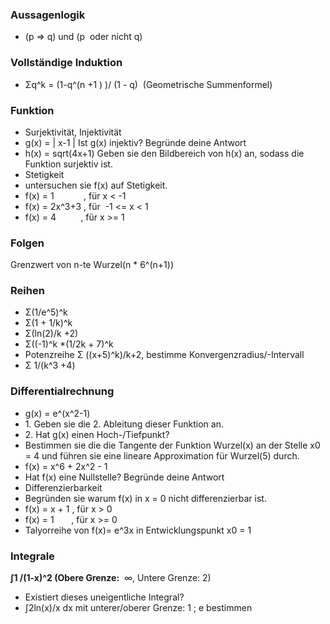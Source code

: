 ### Aussagenlogik

* (p => q) und (p  oder nicht q)

### Vollständige Induktion

* Σq^k = (1-q^(n +1 ) )/ (1 - q)  (Geometrische Summenformel)

### Funktion

* Surjektivität, Injektivität
* g(x) = | x-1 | Ist g(x) injektiv? Begründe deine Antwort
* h(x) = sqrt(4x+1) Geben sie den Bildbereich von h(x) an, sodass die Funktion surjektiv ist.
* Stetigkeit
* untersuchen sie f(x) auf Stetigkeit.
* f(x) = 1            , für x < -1
* f(x) = 2x^3+3 , für  -1 <= x < 1
* f(x) = 4          , für x >= 1

### Folgen

Grenzwert von n-te Wurzel(n \* 6^(n+1))

### Reihen

* Σ(1/e^5)^k
* Σ(1 + 1/k)^k
* Σ(ln(2)/k +2)
* Σ((-1)^k \*(1/2k + 7)^k
* Potenzreihe Σ ((x+5)^k)/k+2, bestimme Konvergenzradius/-Intervall
* Σ 1/(k^3 +4)

### Differentialrechnung

* g(x) = e^(x^2-1)
* 1\. Geben sie die 2. Ableitung dieser Funktion an.
* 2\. Hat g(x) einen Hoch-/Tiefpunkt?
* Bestimmen  sie die die Tangente der Funktion Wurzel(x) an der Stelle x0 = 4 und  führen sie eine lineare Approximation für Wurzel(5) durch.
* f(x) = x^6 + 2x^2 - 1
* Hat f(x) eine Nullstelle? Begründe deine Antwort
* Differenzierbarkeit
* Begründen sie warum f(x) in x = 0 nicht differenzierbar ist.
* f(x) = x + 1 , für x > 0
* f(x) = 1       , für x >= 0
* Talyorreihe von f(x)= e^3x in Entwicklungspunkt x0 = 1

### **Integrale**

**∫1 /(1-x)^2 (Obere Grenze:**  ∞, Untere Grenze: 2)

* Existiert dieses uneigentliche Integral?
* ∫2ln(x)/x dx mit unterer/oberer Grenze: 1 ; e bestimmen